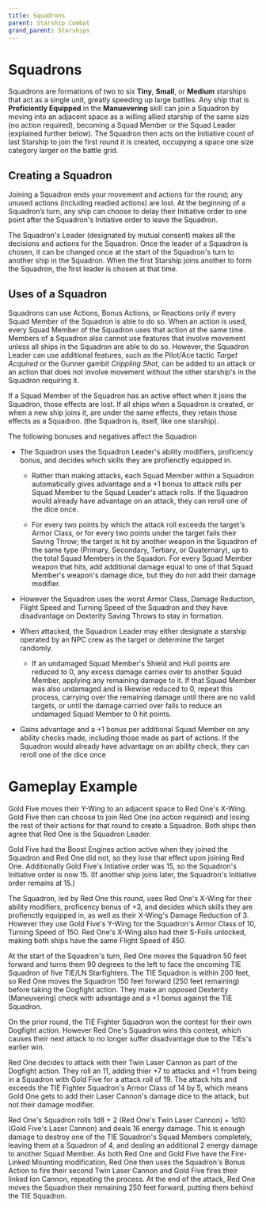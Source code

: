 ```yaml
---
title: Squadrons
parent: Starship Combat
grand_parent: Starships
---
```


# Squadrons
Squadrons are formations of two to six **Tiny**, **Small**, or **Medium** starships that act as a single unit, greatly speeding up large battles. Any ship that is **Proficiently Equipped** in the **Manuevering** skill can join a Squadron by moving into an adjacent space as a willing allied starship of the same size (no action required), becoming a Squad Member or the Squad Leader (explained further below). The Squadron then acts on the Initiative count of last Starship to join the first round it is created, occupying a space one size category larger on the battle grid.

## Creating a Squadron
Joining a Squadron ends your movement and actions for the round; any unused actions (including readied actions) are lost. At the beginning of a Squadron’s turn, any ship can choose to delay their Initiative order to one point after the Squadron's Initiative order to leave the Squadron.

The Squadron's Leader (designated by mutual consent) makes all the decisions and actions for the Squadron. Once the leader of a Squadron is chosen, it can be changed once at the start of the Squadron's turn to another ship in the Squadron. When the first Starship joins another to form the Squadron, the first leader is chosen at that time.

## Uses of a Squadron
Squadrons can use Actions, Bonus Actions, or Reactions only if every Squad Member of the Squadron is able to do so. When an action is used, every Squad Member of the Squadron uses that action at the same time. Members of a Squadron also cannot use features that involve movement unless all ships in the Squadron are able to do so. However, the Squadron Leader can use additional features, such as the Pilot/Ace tactic *Target Acquired* or the Gunner gambit *Crippling Shot*, can be added to an attack or an action that does not involve movement without the other starship's in the Squadron requiring it.

If a Squad Member of the Squadron has an active effect when it joins the Squadron, those effects are lost. If all ships when a Squadron is created, or when a new ship joins it, are under the same effects, they retain those effects as a Squadron. (the Squadron is, itself, like one starship).

The following bonuses and negatives affect the Squadron

- The Squadron uses the Squadron Leader's ability modifiers, proficency bonus, and decides which skills they are profienctly equipped in.
  
  - Rather than making attacks, each Squad Member within a Squadron automatically gives advantage and a +1 bonus to attack rolls per Squad Member to the Squad Leader's attack rolls. If the Squadron would already have advantage on an attack, they can reroll one of the dice once.
  
  - For every two points by which the attack roll exceeds the target's Armor Class, or for every two points under the target fails their Saving Throw; the target is hit by another weapon in the Squadron of the same type (Primary, Secondary, Tertiary, or Quaternary), up to the total Squad Members in the Squadon. For every Squad Member weapon that hits, add additional damage equal to one of that Squad Member's weapon's damage dice, but they do not add their damage modifier.

- However the Squadron uses the worst Armor Class, Damage Reduction, Flight Speed and Turning Speed of the Squadron and they have disadvantage on Dexterity Saving Throws to stay in formation. 

- When attacked, the Squadron Leader may either designate a starship operated by an NPC crew as the target or determine the target randomly. 
  - If an undamaged Squad Member's Shield and Hull points are reduced to 0, any excess damage carries over to another Squad Member, applying any remaining damage to it. If that Squad Member was also undamaged and is likewise reduced to 0, repeat this process, carrying over the remaining damage until there are no valid targets, or until the damage carried over fails to reduce an undamaged Squad Member to 0 hit points.

- Gains advantage and a +1 bonus per additional Squad Member on any ability checks made, including those made as part of actions. If the Squadron would already have advantage on an ability check, they can reroll one of the dice once

# Gameplay Example
Gold Five moves their Y-Wing to an adjacent space to Red One's X-Wing. Gold Five then can choose to join Red One (no action required) and losing the rest of their actions for that round to create a Squadron. Both ships then agree that Red One is the Squadron Leader.

Gold Five had the Boost Engines action active when they joined the Squadron and Red One did not, so they lose that effect upon joining Red One. Additionally Gold Five's Intiative order was 15, so the Squadron's Initiative order is now 15. (If another ship joins later, the Squadron's Initiative order remains at 15.)

The Squadron, led by Red One this round, uses Red One's X-Wing for their ability modifiers, proficency bonus of +3, and decides which skills they are profienctly equipped in, as well as their X-Wing's Damage Reduction of 3. However they use Gold Five's Y-Wing for the Squadron's Armor Class of 10, Turning Speed of 150. Red One's X-Wing also had their S-Foils unlocked, making both ships have the same Flight Speed of 450.

At the start of the Squadron's turn, Red One moves the Squadron 50 feet forward and turns them 90 degrees to the left to face the oncoming TIE Squadron of five TIE/LN Starfighters. The TIE Squadron is within 200 feet, so Red One moves the Squadron 150 feet forward (250 feet remaining) before taking the Dogfight action. They make an opposed Dexterity (Maneuvering) check with advantage and a +1 bonus against the TIE Squadron. 

On the prior round, the TIE Fighter Squadron won the contest for their own Dogfight action. However Red One's Squadron wins this contest, which causes their next attack to no longer suffer disadvantage due to the TIEs's earlier win. 

Red One decides to attack with their Twin Laser Cannon as part of the Dogfight action. They roll an 11, adding thier +7 to attacks and +1 from being in a Squadron with Gold Five for a attack roll of 19. The attack hits and exceeds the TIE Fighter Squadron's Armor Class of 14 by 5, which means Gold One gets to add their Laser Cannon's damage dice to the attack, but not their damage modifier. 

Red One's Squadron rolls 1d8 + 2 (Red One's Twin Laser Cannon) + 1d10 (Gold Five's Laser Cannon) and deals 16 energy damage. This is enough damage to destroy one of the TIE Squadron's Squad Members completely, leaving them at a Squadron of 4, and dealing an additional 2 energy damage to another Squad Member. As both Red One and Gold Five have the Fire-Linked Mounting modification, Red One then uses the Squadron's Bonus Action to fire their second Twin Laser Cannon and Gold Five fires their linked Ion Cannon, repeating the process. At the end of the attack, Red One moves the Squadron their remaining 250 feet forward, putting them behind the TIE Squadron.